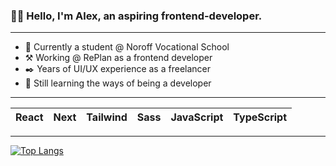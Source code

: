 ### 👋🏼 Hello, I'm Alex, an aspiring frontend-developer.
---

- 📖 Currently a student @ Noroff Vocational School
- ⚒️ Working @ RePlan as a frontend developer
- ✒️ Years of UI/UX experience as a freelancer
- 🏫 Still learning the ways of being a developer

---

| React  | Next | Tailwind | Sass | JavaScript | TypeScript |
| ---- | ---- | ---- | ---- | ---- | ---- |

---

[![Top Langs](https://github-readme-stats.vercel.app/api/top-langs/?username=alexdalene&layout=compact)](https://github.com/alexdalene/github-readme-stats)
